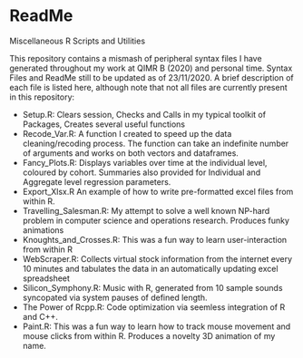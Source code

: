 # ReadMe
Miscellaneous R Scripts and Utilities

This repository contains a mismash of peripheral syntax files I have generated throughout my work at QIMR B (2020) and personal time. Syntax Files and ReadMe still to be updated as of 23/11/2020. 
A brief description of each file is listed here, although note that not all files are currently present in this repository:
- Setup.R: Clears session, Checks and Calls in my typical toolkit of Packages, Creates several useful functions  
- Recode_Var.R: A function I created to speed up the data cleaning/recoding process. The function can take an indefinite number of arguments and works on both vectors and dataframes.
- Fancy_Plots.R: Displays variables over time at the individual level, coloured by cohort. Summaries also provided for Individual and Aggregate level regression parameters. 
- Export_Xlsx.R An example of how to write pre-formatted excel files from within R.
- Travelling_Salesman.R: My attempt to solve a well known NP-hard problem in computer science and operations research. Produces funky animations   
- Knoughts_and_Crosses.R: This was a fun way to learn user-interaction from within R
- WebScraper.R: Collects virtual stock information from the internet every 10 minutes and tabulates the data in an automatically updating excel spreadsheet
- Silicon_Symphony.R: Music with R, generated from 10 sample sounds syncopated via system pauses of defined length. 
- The Power of Rcpp.R: Code optimization via seemless integration of R and C++. 
- Paint.R: This was a fun way to learn how to track mouse movement and mouse clicks from within R. Produces a novelty 3D animation of my name. 
